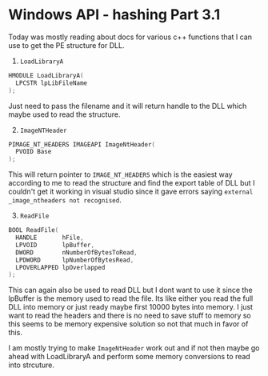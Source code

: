 # Windows API - hashing Part 3.1

Today was mostly reading about docs for various c++ functions that I can use to get the PE structure for DLL.

1. `LoadLibraryA`
```c++
HMODULE LoadLibraryA(
  LPCSTR lpLibFileName
);
```
Just need to pass the filename and it will return handle to the DLL which maybe used to read the structure.

2. `ImageNTHeader`
```c++
PIMAGE_NT_HEADERS IMAGEAPI ImageNtHeader(
  PVOID Base
);
```
This will return pointer to `IMAGE_NT_HEADERS` which is the easiest way according to me to read the structure and find the export table of DLL but I couldn't get it working in visual studio since it gave errors saying `external _image_ntheaders not recognised`.

3. `ReadFile`
```c++
BOOL ReadFile(
  HANDLE       hFile,
  LPVOID       lpBuffer,
  DWORD        nNumberOfBytesToRead,
  LPDWORD      lpNumberOfBytesRead,
  LPOVERLAPPED lpOverlapped
);
```
This can again also be used to read DLL but I dont want to use it since the lpBuffer is the memory used to read the file. Its like either you read the full DLL into memory or just ready maybe first 10000 bytes into memory. I just want to read the headers and there is no need to save stuff to memory so this seems to be memory expensive solution so not that much in favor of this.


I am mostly trying to make `ImageNtHeader` work out and if not then maybe go ahead with LoadLibraryA and perform some memory conversions to read into strcuture.
